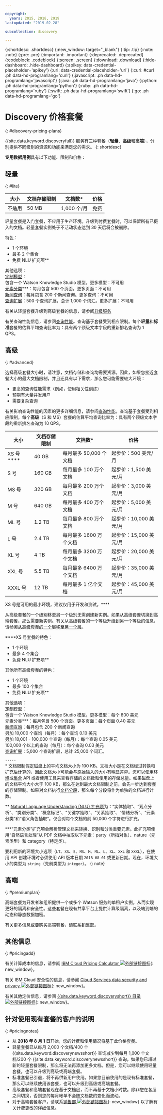 ```yaml
---

copyright:
  years: 2015, 2018, 2019
lastupdated: "2019-02-28"

subcollection: discovery

---
```


{:shortdesc: .shortdesc}
{:new_window: target="_blank"}
{:tip: .tip}
{:note: .note}
{:pre: .pre}
{:important: .important}
{:deprecated: .deprecated}
{:codeblock: .codeblock}
{:screen: .screen}
{:download: .download}
{:hide-dashboard: .hide-dashboard}
{:apikey: data-credential-placeholder='apikey'} 
{:url: data-credential-placeholder='url'}
{:curl: #curl .ph data-hd-programlang='curl'}
{:javascript: .ph data-hd-programlang='javascript'}
{:java: .ph data-hd-programlang='java'}
{:python: .ph data-hd-programlang='python'}
{:ruby: .ph data-hd-programlang='ruby'}
{:swift: .ph data-hd-programlang='swift'}
{:go: .ph data-hd-programlang='go'}

# Discovery 价格套餐
{: #discovery-pricing-plans}

{{site.data.keyword.discoveryfull}} 服务有三种套餐（**轻量**、**高级**和**高端**），分别提供不同级别的资源和功能来满足您的需求。
{: shortdesc}

**专用数据用例**具有以下功能、限制和价格：

## 轻量
{: #lite}

大小|文档存储限制|文档数\*|价格
------ | ------ | ------ | ------  
不适用|50 MB|1,000 个/月|免费

轻量套餐是入门套餐，不应用于生产环境。升级到付费套餐时，可以保留所有已摄入的文档。轻量套餐实例处于不活动状态达到 30 天后将会被删除。 

特色：
- 1 个环境
- 最多 2 个集合
- 免费 NLU 扩充项\*\*

其他选项：<br> [定制模型](/docs/services/discovery?topic=discovery-integrating-with-wks#integrating-your-custom-model)：<br>
包含一个 Watson Knowledge Studio 模型。更多模型：不可用<br>[元素分类](/docs/services/discovery?topic=discovery-element-classification#element-classification)\*\*\*：每月包含 500 个页面。更多页面：不可用<br>[新闻查询](/docs/services/discovery?topic=discovery-watson-discovery-news#watson-discovery-news)：每月包含 200 个新闻查询。更多查询：不可用<br>[查询扩展](/docs/services/discovery?topic=discovery-query-concepts#query-expansion)：500 个查询扩展，总计 1,000 个词汇。更多扩展：不可用

有关从轻量套餐升级到高级套餐的信息，请参阅[升级服务](/docs/services/discovery?topic=discovery-upgrading-your-plan#service)

有关查询性能信息，请参阅[查询性能](/docs/services/discovery?topic=discovery-qp#qp)。查询基于套餐受到相应限制。每个**轻量**和**标准**套餐的估算平均查询比率为：具有两个顶级文本字段的重新排名查询为 1 QPS。

## 高级
{: #advanced}

选择高级套餐大小时，请注意，文档存储和查询均需要资源。因此，如果您接近套餐大小的最大文档限制，并且还具有以下需求，那么您可能需要较大环境： 

-  更高的查询性能需求（例如，使用相关性训练）
-  预期有大量并发用户
-  需要复杂查询 

有关影响查询性能的因素的更多详细信息，请参阅[查询性能](/docs/services/discovery?topic=discovery-qp#qp)。查询基于套餐受到相应限制。每个**高级**（S 和 MS）套餐的估算平均查询比率为：具有两个顶级文本字段的重新排名查询为 10 QPS。

大小|文档存储限制|文档数\*|价格
------ | ------ | ------ | ------ 
XS 号\*\*\*\* |40 GB|每月最多 50,000 个文档|起步价：500 美元/月
S 号|160 GB|每月最多 100 万个文档|起步价：1,500 美元/月
MS 号|320 GB|每月最多 200 万个文档|起步价：3,000 美元/月
M 号|640 GB|每月最多 400 万个文档|起步价：5,000 美元/月
ML 号|1.2 TB|每月最多 800 万个文档|起步价：10,000 美元/月
L 号|2.4 TB|每月最多 1600 万个文档|起步价：15,000 美元/月
XL 号|4 TB|每月最多 3200 万个文档|起步价：20,000 美元/月
XXL 号|5.5 TB|每月最多 6400 万个文档|起步价：35,000 美元/月
XXXL 号|12 TB|每月最多 1 亿个文档|起步价：45,000 美元/月

XS 号是可用的最小环境，建议仅用于开发和测试。\*\*\*\*

从高级套餐的一个级别移至另一个级别无需创建新实例。如果从高级套餐切换到高端套餐，那么需要新实例。有关从高级套餐的一个等级升级到另一个等级的信息，请参阅[从高级套餐的一个层移至另一个层](/docs/services/discovery?topic=discovery-upgrading-your-plan#upgrading-your-plan)。

\*\*\*\*XS 号套餐的特色： 
- 1 个环境
- 最多 4 个集合
- 免费 NLU 扩充项\*\*

其他所有高级套餐的特色：
- 1 个环境
- 最多 100 个集合
- 免费 NLU 扩充项\*\*

其他选项：<br> [定制模型](/docs/services/discovery?topic=discovery-integrating-with-wks#integrating-your-custom-model)：<br>
包含一个 Watson Knowledge Studio 模型。更多模型：每个 800 美元<br>[元素分类](/docs/services/discovery?topic=discovery-element-classification#element-classification)\*\*\*：每月包含 500 个页面。更多页面：每个页面 0.40 美元<br>[新闻查询](/docs/services/discovery?topic=discovery-watson-discovery-news#watson-discovery-news)：每月包含 200 个新闻查询  
另加 10,000 个查询（每月）：每个查询 0.10 美元<br>
另加 10,001 - 100,000 个查询（每月）：每个查询 0.05 美元<br>
100,000 个以上的查询（每月）：每个查询 0.03 美元<br>
[查询扩展](/docs/services/discovery?topic=discovery-query-concepts#query-expansion)：5,000 个查询扩展，总计 25,000 个词汇。

`-----`
<br>
\* 文档限制假定磁盘上的平均文档大小为 100 KB。文档大小是在文档经过转换和扩充后计算的，因此文档大小可能会与原始输入的大小有明显差异。您可以使用[环境](https://{DomainName}/apidocs/discovery#get-environment-info)或[集合](https://{DomainName}/apidocs/discovery#get-collection-details) API 或者使用工具来查看存储的文档数和使用的存储总量。如果磁盘上的文档平均大小大于 100 KB，那么在达到最大文档限制之前，会先一步达到套餐的存储限制。如果对文档执行[文档分段](/docs/services/discovery?topic=discovery-configservice#doc-segmentation)，那么每个分段将作为单独的文档进行计数。

\*\* [Natural Language Understanding (NLU) 扩充项](/docs/services/discovery?topic=discovery-configservice#adding-enrichments)为：“实体抽取”、“观点分析”、“类别分类”、“概念标记”、“关键字抽取”、“关系抽取”、“情绪分析”、“元素分类”和“语义角色抽取”。仅会对每个文档的前 50,000 个字符进行扩充。 

\*\*\*“元素分类”扩充项会解析管理文档来转换、识别和分类重要元素。此扩充项使用“自然语言处理”从 PDF 文档中抽取以下元素：party（所指对象）、nature（元素类型）和 category（特定类）。

要利用新的环境大小选项（`LT`、`XS`、`S`、`MS`、`M`、`ML`、`L`、`XL`、`XXL` 和 `XXXL`），在使用 API 创建环境时必须使用 API 版本日期 `2018-08-01` 或更新日期。现在，环境大小的类型为 `string`（先前类型为 `integer`）。
{: note}

## 高端
{: #premiumplan}
   
高端套餐为开发者和组织提供一个或多个 Watson 服务的单租户实例，从而实现更好的隔离和安全性。这些套餐在现有共享平台上提供计算级隔离，以及端到端的动态和静态数据加密。 

有关更多信息或要购买高端套餐，请联系[销售部](https://ibm.biz/contact-wdc-premium)。 

## 其他信息
{: #pricingadd}

有关计算成本的信息，请参阅 [IBM Cloud Pricing Calculator ![外部链接图标](../../icons/launch-glyph.svg "外部链接图标")](https://cloud.ibm.com/pricing/platform/watson){: new_window}。

有关 IBM Cloud 安全性的信息，请参阅 [Cloud Services data security and privacy ![外部链接图标](../../icons/launch-glyph.svg "外部链接图标")](https://www.ibm.com/software/sla/sladb.nsf/sla/csdsp?OpenDocument){: new_window}。

有关其他定价信息，请参阅 [{{site.data.keyword.discoveryshort}} 目录 ![外部链接图标](../../icons/launch-glyph.svg "外部链接图标")](https://cloud.ibm.com/catalog/services/discovery){: new_window}。

## 针对使用现有套餐的客户的说明
{: #pricingnotes}

- 从 **2018 年 8 月 1 日**开始，您的计费和使用情况将基于此价格套餐。
- 轻量套餐已从每月 2,000 个文档/400 个 {{site.data.keyword.discoverynewsshort}} 查询减少到每月 1,000 个文档/200 个 {{site.data.keyword.discoverynewsshort}} 查询。如果您已超过新的轻量套餐限制，那么将无法再添加更多文档。但是，您可以继续使用轻量套餐，也可以升级到高级或高端套餐。
- 标准套餐已引退，将不再供新用户使用。如果您目前使用的是现有标准套餐，那么可以继续使用该套餐，也可以升级到高级或高端套餐。
- 高级套餐和高端套餐现在基于文档层，而不再基于文档小时数。除非您在各层之间切换，否则您的每月帐单不会随文档数的变化而波动。
- 对于高端套餐客户，请联系[销售部 ![外部链接图标](../../icons/launch-glyph.svg "外部链接图标")](https://ibm.biz/contact-wdc-premium){: new_window} 以了解有关计费更改的详细信息。	
